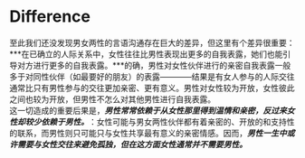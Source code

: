 # Difference
至此我们还没发现男女两性的言语沟通存在巨大的差异，但这里有个差异很重要：***在已确立的人际关系中，女性往往比男性表现出更多的自我表露，她们也能引导对方进行更多的自我表露。***的确，男性对女性伙伴进行的亲密自我表露一般多于对同性伙伴（如最要好的朋友）的表露————结果是有女人参与的人际交往通常比只有男性参与的交往更加亲密、更有意义。男性对女性较为开放，女性彼此之间也较为开放，但男性不怎么对其他男性进行自我表露。   
这一切造成的重要后果是，***男性常常依赖于从女性那里得到温情和亲密，反过来女性却较少依赖于男性。***：女性可能与男女两性伙伴都有着亲密的、开放的和支持性的联系，而男性则只可能只与女性共享最有意义的亲密情感。因而，***男性一生中或许需要与女性交往来避免孤独，但在这方面女性通常并不需要男性。***
